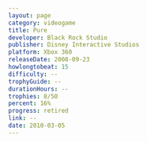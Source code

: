 ```yaml
---
layout: page
category: videogame
title: Pure
developer: Black Rock Studio
publisher: Disney Interactive Studios
platform: Xbox 360
releaseDate: 2008-09-23
howlongtobeat: 15
difficulty: --
trophyGuide: --
durationHours: --
trophies: 8/50
percent: 16%
progress: retired
link: --
date: 2010-03-05
---
```

